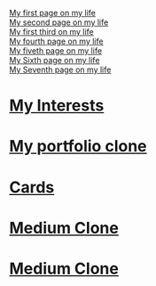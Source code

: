  <a href="https://kemaltekinnn.github.io/Front-End-Entry/Html-CSS%20Pages/01-first-page.html"> My first page on my life  </a> <br>
 <a href="https://kemaltekinnn.github.io/Front-End-Entry/Html-CSS%20Pages/02-Atatürk.html"> My second page on my life  </a> <br>
 <a href="https://kemaltekinnn.github.io/Front-End-Entry/Html-CSS%20Pages/03-Form.html"> My first third on my life  </a> <br>
 <a href="https://kemaltekinnn.github.io/Front-End-Entry/Html-CSS%20Pages/04-Land-Page.html"> My fourth page on my life  </a> <br>
 <a href="https://kemaltekinnn.github.io/Front-End-Entry/Html-CSS%20Pages/05-Documentation.html"> My fiveth page on my life  </a> <br>
<a href="https://kemaltekinnn.github.io/Front-End-Entry/Html-CSS%20Pages/06-google.html"> My Sixth page on my life  </a> <br>
 <a href="https://kemaltekinnn.github.io/Front-End-Entry/Html-CSS%20Pages/07-googlesearch.html"> My Seventh page on my life  </a> <br>
# <a href="https://kemaltekinnn.github.io/Front-End-Entry/Html-CSS%20Pages/08-My-Interests.html"> My Interests  </a> <br>
# <a href="https://kemaltekinnn.github.io/Front-End-Entry/Html-CSS%20Pages/09-Portfolio.html"> My portfolio clone  </a> <br>
# <a href="https://kemaltekinnn.github.io/Front-End-Entry/Html-CSS%20Pages/10-tenth.html"> Cards </a> <br>
# <a href="https://kemaltekinnn.github.io/Front-End-Entry/Html-CSS%20Pages/medium.html"> Medium Clone </a> <br>
# <a href="https://kemaltekinnn.github.io/Front-End-Entry/Html-CSS%20Pages/defi/index.html"> Medium Clone </a> <br>

